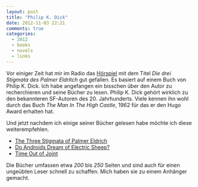 ```yaml
---
layout: post
title: "Philip K. Dick"
date: 2012-11-03 22:21
comments: true
categories:
  - 2012
  - books
  - novels
  - links
---
```

<p>Vor einiger Zeit hat mir im Radio das
<a href='http://www.dradio.de/dlf/sendungen/hoerspiel/1806698/'>Hörspiel</a>
mit dem Titel <em>Die drei Stigmata des Palmer Eldritch</em> gut
gefallen. Es basiert auf einem Buch von Philip K. Dick.
Ich habe angefangen ein bisschen über den Autor zu recherchieren
und seine Bücher zu lesen. Philip K. Dick gehört wirklich zu den bekannteren
SF-Autoren des 20. Jahrhunderts. Viele kennen ihn wohl durch das Buch
<em>The Man In The High Castle</em>, 1962 für das er den Hugo Award erhalten hat.</p>

<p>Und jetzt nachdem ich einige seiner Bücher gelesen habe möchte ich diese weiterempfehlen.</p>

<ul>
  <li><a href='http://www.amazon.de/Three-Stigmata-Palmer-Eldritch-Masterworks/dp/0575074809/ref=sr_1_1?ie=UTF8&amp;qid=1351976067&amp;sr=8-1'>The Three Stigmata of Palmer Eldrich</a></li>
  <li><a href='http://www.amazon.de/Androids-Dream-Electric-Sheep-Gollancz/dp/0575079932/ref=sr_1_sc_1?ie=UTF8&amp;qid=1351976171&amp;sr=8-1-spell'>Do Androids Dream of Electric Sheep?</a></li>
  <li><a href='http://www.amazon.de/Time-Out-Joint-S-F-Masterworks/dp/0575074582/ref=sr_1_1?s=books-intl-de&amp;ie=UTF8&amp;qid=1351976204&amp;sr=1-1'>Time Out of Joint</a></li>
</ul>

<p>Die Bücher umfassen etwa <em>200</em> bis <em>250</em> Seiten und sind auch für einen
ungeübten Leser schnell zu schaffen. Mich haben sie zu einem Anhänger gemacht.</p>

